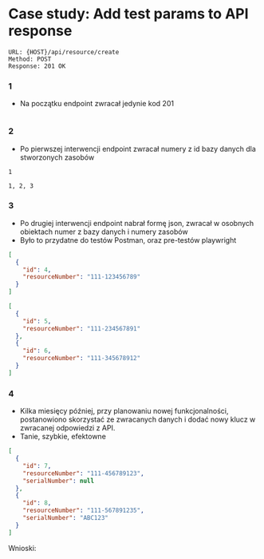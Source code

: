# Case study: Add test params to API response

```text
URL: {HOST}/api/resource/create
Method: POST
Response: 201 OK
```

### 1

* Na początku endpoint zwracał jedynie kod 201

```text
```

### 2

* Po pierwszej interwencji endpoint zwracał numery z id bazy danych dla stworzonych zasobów

```text
1
```

```text
1, 2, 3
```

### 3

* Po drugiej interwencji endpoint nabrał formę json, zwracał w osobnych obiektach numer z bazy danych i numery zasobów
* Było to przydatne do testów Postman, oraz pre-testów playwright

```json
[
  {
    "id": 4, 
    "resourceNumber": "111-123456789"
  }
]
```

```json
[
  {
    "id": 5, 
    "resourceNumber": "111-234567891"
  },
  {
    "id": 6, 
    "resourceNumber": "111-345678912"
  }
]
```

### 4

* Kilka miesięcy później, przy planowaniu nowej funkcjonalności, postanowiono skorzystać ze zwracanych danych i dodać nowy klucz w zwracanej odpowiedzi z API.
* Tanie, szybkie, efektowne

```json
[
  {
    "id": 7, 
    "resourceNumber": "111-456789123",
    "serialNumber": null
  },
  {
    "id": 8, 
    "resourceNumber": "111-567891235",
    "serialNumber": "ABC123"
  }
]
```

Wnioski:


